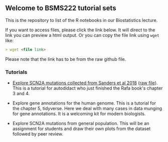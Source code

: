 ## Welcome to BSMS222 tutorial sets

This is the repository to list of the R notebooks in our Biostatistics lecture. 

If you want to access files, please click the link below. It will direct to the link you can preview a html output. Or you can copy the file link using `wget` like: 

```markdown
> wget <file link>
```

Please note that the link has to be from the raw github file.

### Tutorials

- [Explore SCN2A mutations collected from Sanders et al 2018](https://htmlpreview.github.io/?https://github.com/joonan30/bsms222_123_an/blob/master/analyze_scn2a_mutations.nb.html) ([raw file](https://github.com/joonan30/bsms222_123_an/blob/master/analyze_scn2a_mutations.Rmd)). This is a tutorial for autodidact who just finished the Rafa book's chapter 3 and 4.  

- Explore gene annotations for the human genome. This is a tutorial for the chapter 5, tidyverse. Here we deal with many cases in data munging for gene annotations. It is a welcoming kit for modern biologists. 

- Explore SCN2A mutations from general population. This will be an assignment for students and draw their own plots from the dataset followed by peer review. 


